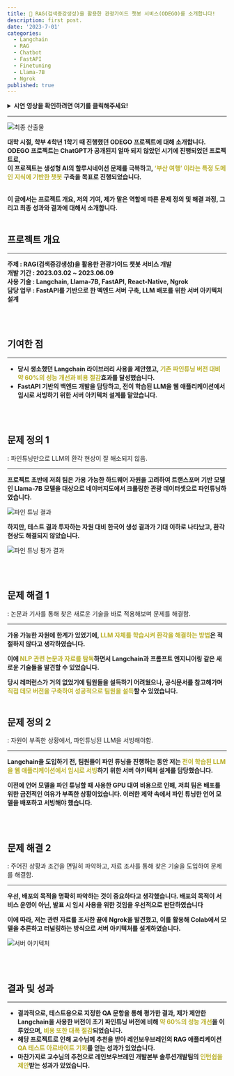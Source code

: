 ```yaml
---
title: 🧤 RAG(검색증강생성)을 활용한 관광가이드 챗봇 서비스(ODEGO)를 소개합니다!
description: first post.
date: '2023-7-01'
categories:
  - Langchain
  - RAG
  - Chatbot
  - FastAPI
  - Finetuning
  - Llama-7B
  - Ngrok
published: true
---
```


<details>
  <summary><strong>시연 영상을 확인하려면 여기를 클릭해주세요!</strong></summary>
  <video width="426" height="240" controls>
    <source src="https://pub-3a25cadc597e4ebbb8166e0e8f8a385f.r2.dev/odego_video.mp4" type="video/mp4">
    Your browser does not support the video tag.
  </video>
</details>

---

![최종 산출물](https://pub-3a25cadc597e4ebbb8166e0e8f8a385f.r2.dev/odego_view.png)
<br>

**대학 시절, 학부 4학년 1학기 때 진행했던 ODEGO 프로젝트에 대해 소개합니다.** <br>
**ODEGO 프로젝트는 ChatGPT가 공개된지 얼마 되지 않았던 시기에 진행되었던 프로젝트로,**<br>
**이 프로젝트는 생성형 AI의 할루시네이션 문제를 극복하고, <span style="color:#bab029">‘부산 여행’ 이라는 특정 도메인 지식에 기반한 챗봇</span> 구축을 목표로 진행되었습니다.** <br><br>

**이 글에서는 프로젝트 개요, 저의 기여, 제가 맡은 역할에 따른 문제 정의 및 해결 과정, 그리고 최종 성과와 결과에 대해서 소개합니다.**
<br><br>

## 프로젝트 개요
---

**주제 : RAG(검색증강생성)을 활용한 관광가이드 챗봇 서비스 개발** <br>
**개발 기간 : 2023.03.02 ~ 2023.06.09** <br>
**사용 기술 : Langchain, Llama-7B, FastAPI, React-Native, Ngrok** <br>
**담당 업무 : FastAPI를 기반으로 한 벡엔드 서버 구축, LLM 배포를 위한 서버 아키텍처 설계** <br>

<br><br>

## 기여한 점
---

- **당시 생소했던 Langchain 라이브러리 사용을 제안했고, <span style="color:#bab029">기존 파인튜닝 버전 대비 약 60%의 성능 개선과 비용 절감</span>효과를 달성했습니다.**
- **FastAPI 기반의 백엔드 개발을 담당하고, 전이 학습된 LLM을 웹 애플리케이션에서 임시로 서빙하기 위한 서버 아키텍처 설계를 맡았습니다.**

<br><br>

## 문제 정의 1 
: 파인튜닝만으로 LLM의 환각 현상이 잘 해소되지 않음.

---

**프로젝트 초반에 저희 팀은 가용 가능한 하드웨어 자원을 고려하여 트랜스포머 기반 모델인 Llama-7B 모델을 대상으로 네이버지도에서 크롤링한 관광 데이터셋으로 파인튜닝하였습니다.**

![파인 튜닝 결과](https://pub-3a25cadc597e4ebbb8166e0e8f8a385f.r2.dev/odego-finetuning.png)

**하지만, 테스트 결과 투자하는 자원 대비 한국어 생성 결과가 기대 이하로 나타났고, 환각현상도 해결되지 않았습니다.**

![파인 튜닝 평가 결과](https://pub-3a25cadc597e4ebbb8166e0e8f8a385f.r2.dev/odego_finetuning_eval.png)

<br><br>

## 문제 해결 1 
: 논문과 기사를 통해 찾은 새로운 기술을 바로 적용해보며 문제를 해결함. 

---

**가용 가능한 자원에 한계가 있었기에, <span style="color:#bab029">LLM 자체를 학습시켜 환각을 해결하는 방법</span>은 적절하지 않다고 생각하였습니다.** <br>

**이에 <span style="color:#bab029">NLP 관련 논문과 자료를 탐독</span>하면서 Langchain과 프롬프트 엔지니어링 같은 새로운 기술들을 발견할 수 있었습니다.**<br>

**당시 레퍼런스가 거의 없었기에 팀원들을 설득하기 어려웠으나, 공식문서를 참고해가며 <span style="color:#bab029">직접 데모 버전을 구축하여 성공적으로 팀원을 설득</span>할 수 있었습니다.**
<br><br>


## 문제 정의 2
: 자원이 부족한 상황에서, 파인튜닝된 LLM을 서빙해야함.

---

**Langchain을 도입하기 전, 팀원들이 파인 튜닝을 진행하는 동안 저는 <span style="color:#bab029">전이 학습된 LLM을 웹 애플리케이션에서 임시로 서빙</span>하기 위한 서버 아키텍처 설계를 담당했습니다.** <br>

**이전에 언어 모델을 파인 튜닝할 때 사용한 GPU 대여 비용으로 인해, 저희 팀은 배포를 위한 금전적인 여유가 부족한 상황이었습니다. 이러한 제약 속에서 파인 튜닝한 언어 모델을 배포하고 서빙해야 했습니다.**



<br><br>

## 문제 해결 2 
: 주어진 상황과 조건을 면밀히 파악하고, 자료 조사를 통해 찾은 기술을 도입하여 문제를 해결함.

---

**우선, 배포의 목적을 명확히 파악하는 것이 중요하다고 생각했습니다. 배포의 목적이 서비스 운영이 아닌, 발표 시 임시 사용을 위한 것임을 우선적으로 판단하였습니다**

**이에 따라, 저는 관련 자료를 조사한 끝에 Ngrok을 발견했고, 이를 활용해 Colab에서 모델을 추론하고 터널링하는 방식으로 서버 아키텍처를 설계하였습니다.**

![서버 아키텍처](https://pub-3a25cadc597e4ebbb8166e0e8f8a385f.r2.dev/odego_deploy.png)


<br><br>

## 결과 및 성과
---

- **결과적으로, 테스트용으로 지정한 QA 문항을 통해 평가한 결과, 제가 제안한 Langchain을 사용한 버전이 초기 파인튜닝 버전에 비해 <span style="color:#bab029">약 60%의 성능 개선</span>을 이루었으며, <span style="color:#bab029">비용 또한 대폭 절감</span>되었습니다.**
- **해당 프로젝트로 인해 교수님께 추천을 받아 레인보우브레인의 RAG 애플리케이션 <span style="color:#bab029">QA 테스트 아르바이트 기회</span>를 얻는 성과가 있었습니다.**
- **마찬가지로 교수님의 추천으로 레인보우브레인 개발본부 솔루션개발팀의 <span style="color:#bab029">인턴쉽을 제안</span>받는 성과가 있었습니다.**